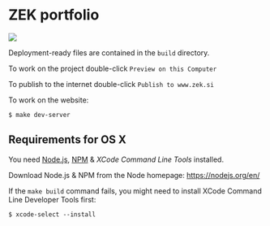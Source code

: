 # ZEK portfolio

![](http://i.imgur.com/DgxvOrO.png)

Deployment-ready files are contained in the `build` directory.

To work on the project double-click `Preview on this Computer`

To publish to the internet double-click `Publish to www.zek.si`

To work on the website:

    $ make dev-server
    
## Requirements for OS X

You need [Node.js](https://nodejs.org/en), [NPM](https://www.npmjs.com/
) & *XCode Command Line Tools* installed.

Download Node.js & NPM from the Node homepage: https://nodejs.org/en/

If the `make build` command fails, you might need to install XCode Command Line Developer Tools first:

    $ xcode-select --install
    
